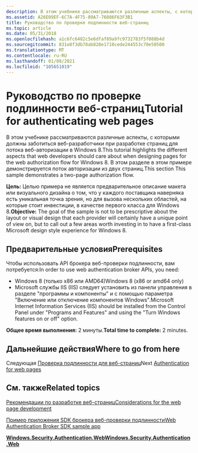 ```yaml
---
description: В этом учебнике рассматриваются различные аспекты, с которыми должны заботиться веб-разработчики при разработке страниц для потока веб-авторизации в Windows 8. В этом разделе в этом примере демонстрируется поток авторизации из двух страниц.
ms.assetid: A26E09EF-6C7A-4F75-89A7-76086F63F3B1
title: Руководство по проверке подлинности веб-страниц
ms.topic: article
ms.date: 05/31/2018
ms.openlocfilehash: a1c6fc6482c5e6dfaf89a9fc9732783f5f088b4d
ms.sourcegitcommit: 831e8f3db78ab820e1710cede244553c70e50500
ms.translationtype: MT
ms.contentlocale: ru-RU
ms.lasthandoff: 01/08/2021
ms.locfileid: "105651019"
---
```

# <a name="tutorial-for-authenticating-web-pages"></a><span data-ttu-id="70d67-104">Руководство по проверке подлинности веб-страниц</span><span class="sxs-lookup"><span data-stu-id="70d67-104">Tutorial for authenticating web pages</span></span>

<span data-ttu-id="70d67-105">В этом учебнике рассматриваются различные аспекты, с которыми должны заботиться веб-разработчики при разработке страниц для потока веб-авторизации в Windows 8.</span><span class="sxs-lookup"><span data-stu-id="70d67-105">This tutorial highlights the different aspects that web developers should care about when designing pages for the web authorization flow for Windows 8.</span></span> <span data-ttu-id="70d67-106">В этом разделе в этом примере демонстрируется поток авторизации из двух страниц.</span><span class="sxs-lookup"><span data-stu-id="70d67-106">This section This sample demonstrates a two-page authorization flow.</span></span>

<span data-ttu-id="70d67-107">**Цель:** Целью примера не является предварительное описание макета или визуального дизайна о том, что у каждого поставщика наверняка есть уникальная точка зрения, но для вызова нескольких областей, на которые стоит инвестиции, в качестве первого класса для Windows 8.</span><span class="sxs-lookup"><span data-stu-id="70d67-107">**Objective:** The goal of the sample is not to be prescriptive about the layout or visual design that each provider will certainly have a unique point of view on, but to call out a few areas worth investing in to have a first-class Microsoft design style experience for Windows 8.</span></span>

## <a name="prerequisites"></a><span data-ttu-id="70d67-108">Предварительные условия</span><span class="sxs-lookup"><span data-stu-id="70d67-108">Prerequisites</span></span>

<span data-ttu-id="70d67-109">Чтобы использовать API брокера веб-проверки подлинности, вам потребуется:</span><span class="sxs-lookup"><span data-stu-id="70d67-109">In order to use web authentication broker APIs, you need:</span></span>

-   <span data-ttu-id="70d67-110">Windows 8 (только x86 или AMD64)</span><span class="sxs-lookup"><span data-stu-id="70d67-110">Windows 8 (x86 or amd64 only)</span></span>
-   <span data-ttu-id="70d67-111">Microsoft службы IIS (IIS) следует установить из панели управления в разделе "программы и компоненты" и с помощью параметра "Включение или отключение компонентов Windows".</span><span class="sxs-lookup"><span data-stu-id="70d67-111">Microsoft Internet Information Services (IIS) should be installed from the Control Panel under "Programs and Features" and using the "Turn Windows features on or off" option.</span></span>

<span data-ttu-id="70d67-112">**Общее время выполнения:** 2 минуты.</span><span class="sxs-lookup"><span data-stu-id="70d67-112">**Total time to complete:** 2 minutes.</span></span>

## <a name="where-to-go-from-here"></a><span data-ttu-id="70d67-113">Дальнейшие действия</span><span class="sxs-lookup"><span data-stu-id="70d67-113">Where to go from here</span></span>

<span data-ttu-id="70d67-114">Следующая [Проверка подлинности для веб-страниц](authentication-for-web-pages.md)</span><span class="sxs-lookup"><span data-stu-id="70d67-114">Next [Authentication for web pages](authentication-for-web-pages.md)</span></span>

## <a name="related-topics"></a><span data-ttu-id="70d67-115">См. также</span><span class="sxs-lookup"><span data-stu-id="70d67-115">Related topics</span></span>

<dl> <dt>

[<span data-ttu-id="70d67-116">Рекомендации по разработке веб-страниц</span><span class="sxs-lookup"><span data-stu-id="70d67-116">Considerations for the web page development</span></span>](considerations-for-the-web-page-development.md)
</dt> <dt>

[<span data-ttu-id="70d67-117">Пример приложения SDK брокера веб-проверки подлинности</span><span class="sxs-lookup"><span data-stu-id="70d67-117">Web Authentication Broker SDK sample app</span></span>](https://github.com/microsoft/Windows-universal-samples/tree/master/Samples/WebAuthenticationBroker)
</dt> <dt>

[<span data-ttu-id="70d67-118">**Windows.Security.Authentication.Web**</span><span class="sxs-lookup"><span data-stu-id="70d67-118">**Windows.Security.Authentication.Web**</span></span>](/uwp/api/Windows.Security.Authentication.Web?view=winrt-19041)
</dt> </dl>

 

 
